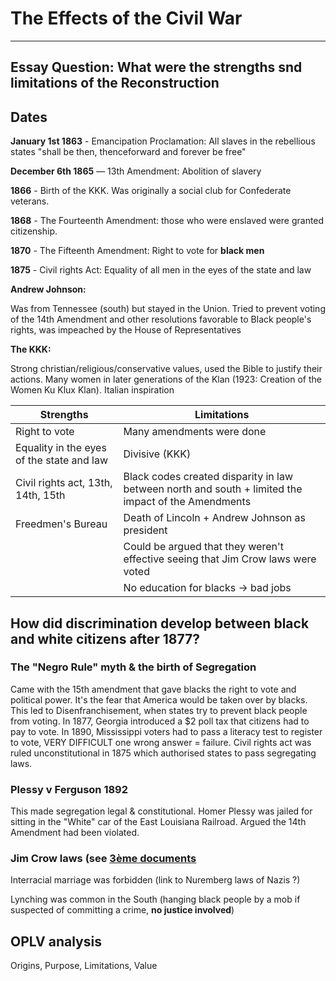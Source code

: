 # The Effects of the Civil War
----

## Essay Question: What were the strengths snd limitations of the Reconstruction

## Dates

**January 1st 1863** - Emancipation Proclamation: All slaves in the rebellious states "shall be then, thenceforward and forever be free"

**December 6th 1865** — 13th Amendment: Abolition of slavery

**1866** - Birth of the KKK. Was originally a social club for Confederate veterans. 

**1868** - The Fourteenth Amendment: those who were enslaved were granted citizenship.

**1870** - The Fifteenth Amendment: Right to vote for **black men**

**1875** - Civil rights Act: Equality of all men in the eyes of the state and law

**Andrew Johnson:**

Was from Tennessee (south) but stayed in the Union. Tried to prevent voting of the 14th Amendment and other resolutions favorable to Black people's rights, was impeached by the House of Representatives

**The KKK:**

Strong christian/religious/conservative values, used the Bible to justify their actions. Many women in later generations of the Klan (1923: Creation of the Women Ku Klux Klan). Italian inspiration

| Strengths | Limitations |
|-----|----|
| Right to vote | Many amendments were done |
| Equality in the eyes of the state and law | Divisive (KKK) |
| Civil rights act, 13th, 14th, 15th | Black codes created disparity in law between north and south + limited the impact of the Amendments |
| Freedmen's Bureau | Death of Lincoln + Andrew Johnson as president |
| | Could be argued that they weren't effective seeing that Jim Crow laws were voted |
| | No education for blacks -> bad jobs |

## How did discrimination develop between black and white citizens after 1877?

### The "Negro Rule" myth & the birth of Segregation

Came with the 15th amendment that gave blacks the right to vote and political power. It's the fear that America would be taken over by blacks. This led to Disenfranchisement, when states try to prevent black people from voting. In 1877, Georgia introduced a $2 poll tax that citizens had to pay to vote. In 1890, Mississippi voters had to pass a literacy test to register to vote, VERY DIFFICULT one wrong answer = failure. Civil rights act was ruled unconstitutional in 1875 which authorised states to pass segregating laws.

### Plessy v Ferguson 1892

This made segregation legal & constitutional. Homer Plessy was jailed for sitting in the "White" car of the East Louisiana Railroad. Argued the 14th Amendment had been violated. 

### Jim Crow laws (see [3ème documents](https://docs.google.com/document/d/1nc3PRW92M2lRcarad2j15Nm3Ab-QHIrLJlUYNasjNwQ/edit)

Interracial marriage was forbidden (link to Nuremberg laws of Nazis ?)

Lynching was common in the South (hanging black people by a mob if suspected of committing a crime, **no justice involved**)

## OPLV analysis

Origins, Purpose, Limitations, Value